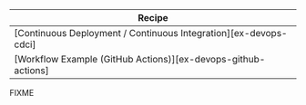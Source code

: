 | Recipe |
|--------|
| [Continuous Deployment / Continuous Integration][ex-devops-cdci] |
| [Workflow Example (GitHub Actions)][ex-devops-github-actions] |

<div class="hidden">
FIXME
</div>
